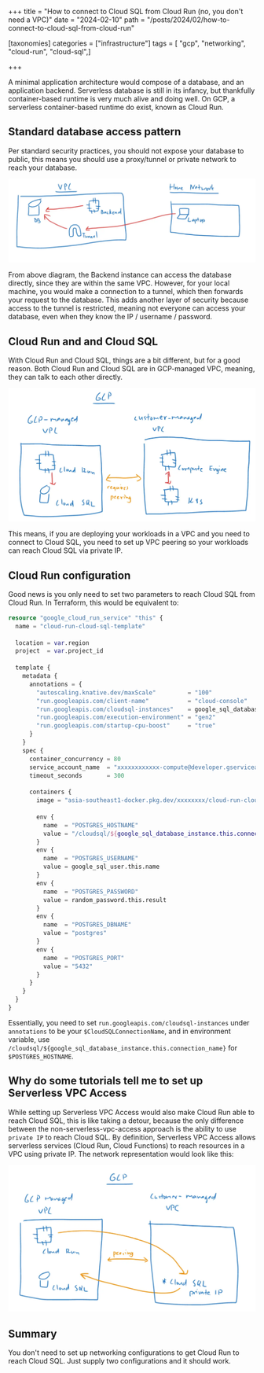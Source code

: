 +++
title = "How to connect to Cloud SQL from Cloud Run (no, you don't need a VPC)"
date = "2024-02-10"
path = "/posts/2024/02/how-to-connect-to-cloud-sql-from-cloud-run"

[taxonomies]
categories = ["infrastructure"]
tags = [ "gcp", "networking", "cloud-run", "cloud-sql",]

+++

A minimal application architecture would compose of a database, and an application backend. Serverless database is still in its infancy, but thankfully container-based runtime is very much alive and doing well. On GCP, a serverless container-based runtime do exist, known as Cloud Run.

## Standard database access pattern

Per standard security practices, you should not expose your database to public, this means you should use a proxy/tunnel or private network to reach your database.

![db-access-pattern](images/db-access-pattern.webp)

From above diagram, the Backend instance can access the database directly, since they are within the same VPC. However, for your local machine, you would make a connection to a tunnel, which then forwards your request to the database. This adds another layer of security because access to the tunnel is restricted, meaning not everyone can access your database, even when they know the IP / username / password.

## Cloud Run and and Cloud SQL

With Cloud Run and Cloud SQL, things are a bit different, but for a good reason. Both Cloud Run and Cloud SQL are in GCP-managed VPC, meaning, they can talk to each other directly.

![gcp-nentwork](images/gcp-nentwork.webp)

This means, if you are deploying your workloads in a VPC and you need to connect to Cloud SQL, you need to set up VPC peering so your workloads can reach Cloud SQL via private IP.

## Cloud Run configuration

Good news is you only need to set two parameters to reach Cloud SQL from Cloud Run. In Terraform, this would be equivalent to:

```terraform
resource "google_cloud_run_service" "this" {
  name = "cloud-run-cloud-sql-template"

  location = var.region
  project  = var.project_id

  template {
    metadata {
      annotations = {
        "autoscaling.knative.dev/maxScale"         = "100"
        "run.googleapis.com/client-name"           = "cloud-console"
        "run.googleapis.com/cloudsql-instances"    = google_sql_database_instance.this.connection_name
        "run.googleapis.com/execution-environment" = "gen2"
        "run.googleapis.com/startup-cpu-boost"     = "true"
      }
    }
    spec {
      container_concurrency = 80
      service_account_name  = "xxxxxxxxxxxx-compute@developer.gserviceaccount.com"
      timeout_seconds       = 300

      containers {
        image = "asia-southeast1-docker.pkg.dev/xxxxxxxx/cloud-run-cloud-sql-template/cloud-run-cloud-sql-template:xxxxx"

        env {
          name  = "POSTGRES_HOSTNAME"
          value = "/cloudsql/${google_sql_database_instance.this.connection_name}"
        }
        env {
          name  = "POSTGRES_USERNAME"
          value = google_sql_user.this.name
        }
        env {
          name  = "POSTGRES_PASSWORD"
          value = random_password.this.result
        }
        env {
          name  = "POSTGRES_DBNAME"
          value = "postgres"
        }
        env {
          name  = "POSTGRES_PORT"
          value = "5432"
        }
      }
    }
  }
}
```

Essentially, you need to set `run.googleapis.com/cloudsql-instances` under `annotations` to be your `$CloudSQLConnectionName`, and in environment variable, use `/cloudsql/${google_sql_database_instance.this.connection_name}` for `$POSTGRES_HOSTNAME`.

## Why do some tutorials tell me to set up Serverless VPC Access

While setting up Serverless VPC Access would also make Cloud Run able to reach Cloud SQL, this is like taking a detour, because the only difference between the non-serverless-vpc-access approach is the ability to use `private IP` to reach Cloud SQL. By definition, Serverless VPC Access allows serverless services (Cloud Run, Cloud Functions) to reach resources in a VPC using private IP. The network representation would look like this:

![serverless-vpc-access.png](images/serverless-vpc-access.webp)

## Summary

You don't need to set up networking configurations to get Cloud Run to reach Cloud SQL. Just supply two configurations and it should work.
